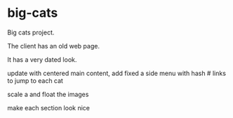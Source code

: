 # big-cats

Big cats project.

The client has an old web page.

It has a very dated look.

update with centered main content, add fixed a side menu with hash # links to jump to each cat

scale a and float the images

make each section look nice

